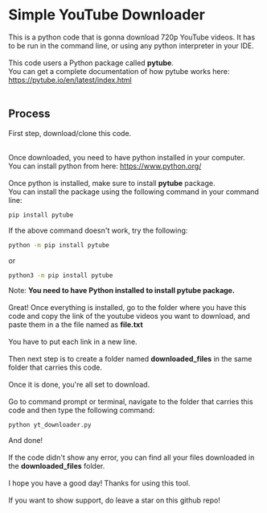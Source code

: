 # Simple YouTube Downloader
This is a python code that is gonna download 720p YouTube videos.
It has to be run in the command line, or using any python interpreter in your IDE.
<br><br>
This code users a Python package called <b>pytube</b>.<br>
You can get a complete documentation of how pytube works here: https://pytube.io/en/latest/index.html
<br><br>

## Process
First step, download/clone this code. <br><br>

Once downloaded, you need to have python installed in your computer. <br>
You can install python from here: https://www.python.org/ <br>
<br>
Once python is installed, make sure to install <b>pytube</b> package. <br>
You can install the package using the following command in your command line:
```bash
pip install pytube
```
If the above command doesn't work, try the following:
```bash
python -m pip install pytube
```
or
```bash
python3 -m pip install pytube
```

Note: <b>You need to have Python installed to install pytube package.</b>
<br><br>
Great! Once everything is installed, go to the folder where you have this code and copy the link of the youtube videos you want to download, and paste them in a the file named as <b>file.txt</b>
<br><br>
You have to put each link in a new line.
<br><br>
Then next step is to create a folder named <b>downloaded_files</b> in the same folder that carries this code.
<br><br>
Once it is done, you're all set to download.<br><br>
Go to command prompt or terminal, navigate to the folder that carries this code and then type the following command:
```bash
python yt_downloader.py
```
And done! <br><br>
If the code didn't show any error, you can find all your files downloaded in the <b>downloaded_files</b> folder.<br>
<br>
I hope you have a good day! Thanks for using this tool. <br><br>
If you want to show support, do leave a star on this github repo!